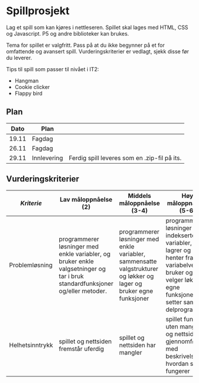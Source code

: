 # Spillprosjekt

Lag et spill som kan kjøres i nettleseren. Spillet skal lages med HTML, CSS og Javascript. P5 og andre biblioteker kan brukes.

Tema for spillet er valgfritt. Pass på at du ikke begynner på et for omfattende og avansert spill. Vurderingskriterier er vedlagt, sjekk disse før du leverer.

Tips til spill som passer til nivået i IT2:

- Hangman
- Cookie clicker
- Flappy bird

## Plan

| Dato  | Plan        |                                              |
| ----- | ----------- | -------------------------------------------- |
| 19.11 | Fagdag      |                                              |
| 26.11 | Fagdag      |                                              |
| 29.11 | Innlevering | Ferdig spill leveres som en .zip-fil på its. |

## Vurderingskriterier

| *Kriterie* | Lav måloppnåelse (2) | Middels måloppnåelse (3-4) | Høy måloppnåelse (5-6)  |
| -------------- | -------------------- | ---------------------------| ------------------------|
| Problemløsning | programmerer løsninger med enkle variabler, og bruker enkle valgsetninger og tar i bruk standardfunksjoner og/eller metoder. | programmerer løsninger med enkle variabler, sammensatte valgstrukturer og løkker og lager og bruker egne funksjoner | programmerer løsninger med indekserte variabler, lagrer og henter fram variabelverdier, bruker og velger løkker, egne funksjoner og setter sammen delprogram |
| Helhetsinntrykk | spillet og nettsiden fremstår uferdig | spillet og nettsiden har mangler | spillet funger uten mangler, og nettsiden er gjennomført med beskrivelse av hvordan spillet fungerer |

